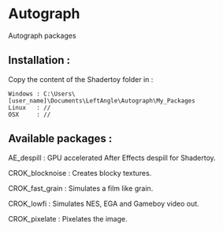 # Autograph
Autograph packages

## Installation :

Copy the content of the Shadertoy folder in :

	Windows : C:\Users\[user_name]\Documents\LeftAngle\Autograph\My_Packages
	Linux   : //
	OSX     : //




## Available packages :

AE_despill : GPU accelerated After Effects despill for Shadertoy.

CROK_blocknoise : Creates blocky textures.

CROK_fast_grain : Simulates a film like grain.

CROK_lowfi : Simulates NES, EGA and Gameboy video out.

CROK_pixelate : Pixelates the image.



